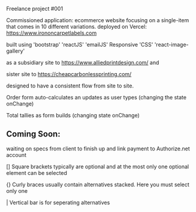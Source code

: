 Freelance project #001


Commissioned application: ecommerce website focusing on a single-item that comes in 10 different variations.
deployed  on Vercel: https://www.irononcarpetlabels.com 


built using 'bootstrap' 'reactJS' 'emailJS' Responsive 'CSS' 'react-image-gallery'

as a subsidiary site to https://www.alliedprintdesign.com/ and 

sister site to https://cheapcarbonlessprinting.com/ 

designed to have a consistent flow from site to site. 

Order form auto-calculates an updates as user types (changing the state onChange)

Total tallies as form builds (changing state onChange)

## Coming Soon:

waiting on specs from client to finish up and link payment to Authorize.net account











[] Square brackets typically are optional and at the
    most only one optional element can be selected

{} Curly braces usually contain alternatives stacked.
    Here you must select only one

|  Vertical bar is for seperating alternatives







